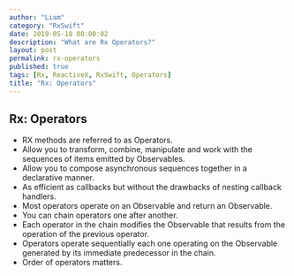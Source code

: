 ```yaml
---
author: "Liam"
category: "RxSwift"
date: 2019-05-18 00:00:02
description: "What are Rx Operators?"
layout: post
permalink: rx-operators
published: true
tags: [Rx, ReactiveX, RxSwift, Operators]
title: "Rx: Operators"
---
```


## Rx: Operators

- RX methods are referred to as Operators.
- Allow you to transform, combine, manipulate and work with the sequences of items emitted by Observables.
- Allow you to compose asynchronous sequences together in a declarative manner.
- As efficient as callbacks but without the drawbacks of nesting callback handlers.
- Most operators operate on an Observable and return an Observable.
- You can chain operators one after another.
- Each operator in the chain modifies the Observable that results from the operation of the previous operator.
- Operators operate sequentially each one operating on the Observable generated by its immediate predecessor in the chain.
- Order of operators matters.
